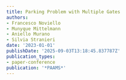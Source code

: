 ```yaml
---
title: Parking Problem with Multiple Gates
authors:
- Francesco Noviello
- Munyque Mittelmann
- Aniello Murano
- Silvia Stranieri
date: '2023-01-01'
publishDate: '2025-09-03T13:18:45.837787Z'
publication_types:
- paper-conference
publication: '*PAAMS*'
---
```

